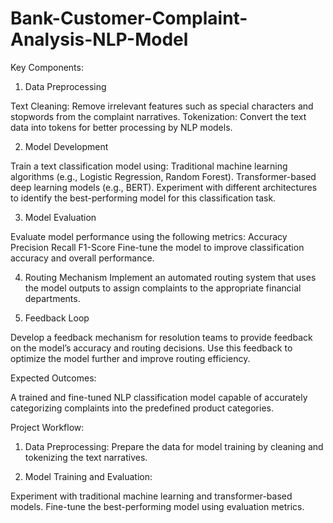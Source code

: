 # Bank-Customer-Complaint-Analysis-NLP-Model
Key Components:

  1) Data Preprocessing
  
  Text Cleaning: Remove irrelevant features such as special characters and stopwords from the complaint narratives.
  Tokenization: Convert the text data into tokens for better processing by NLP models.
  
  2) Model Development
  
  Train a text classification model using:
  Traditional machine learning algorithms (e.g., Logistic Regression, Random Forest).
  Transformer-based deep learning models (e.g., BERT).
  Experiment with different architectures to identify the best-performing model for this classification task.
  
  3) Model Evaluation
  
  Evaluate model performance using the following metrics:
  Accuracy
  Precision
  Recall
  F1-Score
  Fine-tune the model to improve classification accuracy and overall performance.
  
  4) Routing Mechanism
  Implement an automated routing system that uses the model outputs to assign complaints to the appropriate financial departments.
  
  5) Feedback Loop
  
  Develop a feedback mechanism for resolution teams to provide feedback on the model’s accuracy and routing decisions.
  Use this feedback to optimize the model further and improve routing efficiency.

Expected Outcomes:

  A trained and fine-tuned NLP classification model capable of accurately categorizing complaints into the predefined product categories.

Project Workflow:

  1) Data Preprocessing: Prepare the data for model training by cleaning and tokenizing the text narratives.
  
  2) Model Training and Evaluation:
  
  Experiment with traditional machine learning and transformer-based models.
  Fine-tune the best-performing model using evaluation metrics.
  
  
  
